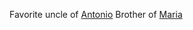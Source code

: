 Favorite uncle of [Antonio](</Márez Family/Antonio Márez.md>)
Brother of [Maria](</Márez Family/Gabriel and Maria Márez.md#Maria Márez>)
